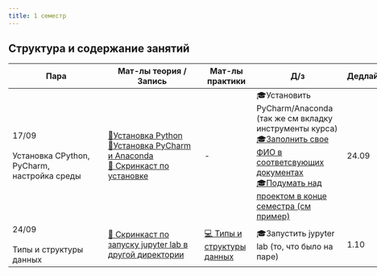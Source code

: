 ```yaml
---
title: 1 семестр
---
```


## Структура и содержание занятий

<table class="tg" style="undefined;table-layout: fixed; width: 753px">
<colgroup>
<col style="width: 232px">
<col style="width: 230px">
<col style="width: 106px">
<col style="width: 185px">
</colgroup>
<thead>
  <tr>
    <th class="tg-c3ow">Пара</th>
    <th class="tg-c3ow">Мат-лы теория /<br>Запись</th>
    <th class="tg-c3ow">Мат-лы<br>практики</th>
    <th class="tg-c3ow">Д/з</th>
    <th class="tg-c3ow">Дедлайн</th>
  </tr>
</thead>
<tbody>
  <tr>
    <td class="tg-0pky">17/09<br><br>Установка   CPython, PyСharm,<br>настройка среды</td>
    <td class="tg-0pky"><a href="https://drive.google.com/file/d/1uJTuNXo1CBN-ujcjbW7DutYlJjxq96LM/view?usp=sharing" target="_blank" rel="noopener noreferrer">📄Установка Python</a><br><a href="https://drive.google.com/drive/folders/1Snhi7DKWnlCBJfayHC2s8TEx0fLSKDbu" target="_blank" rel="noopener noreferrer">📄Установка PyCharm и Anaconda</a><br><a href="https://drive.google.com/file/d/1RQVsCD3sRXn_UriPjHoh5Y0TSOzmD0kI/view?usp=sharing" target="_blank" rel="noopener noreferrer">🛑 Скринкаст по установке</a><br></td>
    <td class="tg-c3ow">-</td>
    <td class="tg-c3ow">🎓Установить PyCharm/Anaconda (так же см вкладку инструменты курса)<br><a href="https://drive.google.com/drive/folders/1icJClM3hsQnxlxniidZMvJD-Po713K8w" target="_blank" rel="noopener noreferrer">🎓Заполнить свое ФИО в соответсвующих документах</a><br><a href="https://docs.google.com/spreadsheets/d/1553U-B6Tma7EfMIgbIfIYDuRZcma8XhZGONlbLcb8vU/edit?usp=sharing" target="_blank" rel="noopener noreferrer">🎓Подумать над проектом в конце семестра (см пример)</a><br></td>
    <td class="tg-c3ow">24.09</td>
  </tr>
  <tr>
    <td class="tg-0pky">24/09<br><br>Типы и структуры данных</td>
    <td class="tg-0pky"><a href="https://drive.google.com/file/d/1l1yatCegm1ADlj5raG9ejs23CXddvQjw/view?usp=sharing" target="_blank" rel="noopener noreferrer">🛑 Скринкаст по запуску jupyter lab в другой директории</a><br></td>
    <td class="tg-c3ow"><a href="https://drive.google.com/file/d/17bmZYNgIUVDP-6O55xcvfSRv5qXloYUw/view?usp=sharing" target="_blank" rel="noopener noreferrer">💻 Типы и структуры данных</a><br></td>
    <td class="tg-c3ow">🎓Запустить jypyter lab (то, что было на паре)</td>
    <td class="tg-c3ow">1.10</td>
  </tr>  
    
</tbody>
</table>
